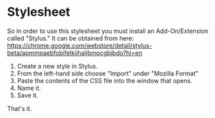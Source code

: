 # Stylesheet
So in order to use this stylesheet you must install an Add-On/Extension called "Stylus." 
It can be obtained from here: https://chrome.google.com/webstore/detail/stylus-beta/apmmpaebfobifelkijhaljbmpcgbjbdo?hl=en

1. Create a new style in Stylus.
2. From the left-hand side choose "Import" under "Mozilla Format"
3. Paste the contents of the CSS file into the window that opens.
4. Name it.
5. Save it.

That's it.
